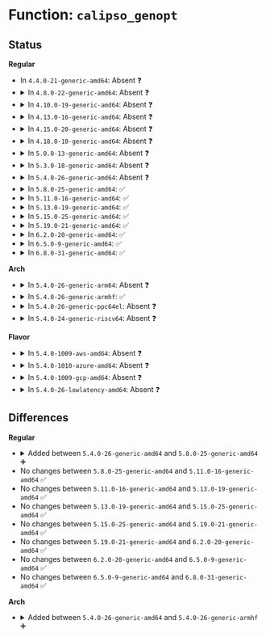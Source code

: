 # Function: <code>calipso_genopt</code>

## Status
<b>Regular</b>
<ul>
<li>
In <code>4.4.0-21-generic-amd64</code>: Absent ❓
</li>
<li>
<details>
<summary>In <code>4.8.0-22-generic-amd64</code>: Absent ❓</summary>

```json
{
  "name": "calipso_genopt",
  "collision_type": "Unique Static",
  "inline_type": "Selective",
  "funcs": [
    {
      "addr": 18446744071587690720,
      "name": "calipso_genopt",
      "external": false,
      "loc": "net/ipv6/calipso.c:741",
      "file": "net/ipv6/calipso.c",
      "inline": "not declared, inlined",
      "caller_inline": [],
      "caller_func": [
        "net/ipv6/calipso.c:calipso_skbuff_setattr",
        "net/ipv6/calipso.c:calipso_opt_insert"
      ]
    }
  ],
  "symbols": [
    {
      "addr": 18446744071587690720,
      "name": "calipso_genopt.isra.6",
      "section": ".text",
      "bind": "STB_LOCAL",
      "size": 388
    }
  ]
}
```
</details>
</li>
<li>
<details>
<summary>In <code>4.10.0-19-generic-amd64</code>: Absent ❓</summary>

```json
{
  "name": "calipso_genopt",
  "collision_type": "Unique Static",
  "inline_type": "Selective",
  "funcs": [
    {
      "addr": 18446744071587899472,
      "name": "calipso_genopt",
      "external": false,
      "loc": "net/ipv6/calipso.c:741",
      "file": "net/ipv6/calipso.c",
      "inline": "not declared, inlined",
      "caller_inline": [],
      "caller_func": [
        "net/ipv6/calipso.c:calipso_skbuff_setattr",
        "net/ipv6/calipso.c:calipso_opt_insert"
      ]
    }
  ],
  "symbols": [
    {
      "addr": 18446744071587899472,
      "name": "calipso_genopt.isra.8",
      "section": ".text",
      "bind": "STB_LOCAL",
      "size": 388
    }
  ]
}
```
</details>
</li>
<li>
<details>
<summary>In <code>4.13.0-16-generic-amd64</code>: Absent ❓</summary>

```json
{
  "name": "calipso_genopt",
  "collision_type": "Unique Static",
  "inline_type": "Selective",
  "funcs": [
    {
      "addr": 18446744071588056592,
      "name": "calipso_genopt",
      "external": false,
      "loc": "net/ipv6/calipso.c:741",
      "file": "net/ipv6/calipso.c",
      "inline": "not declared, inlined",
      "caller_inline": [],
      "caller_func": [
        "net/ipv6/calipso.c:calipso_skbuff_setattr",
        "net/ipv6/calipso.c:calipso_opt_insert"
      ]
    }
  ],
  "symbols": [
    {
      "addr": 18446744071588056592,
      "name": "calipso_genopt.isra.8",
      "section": ".text",
      "bind": "STB_LOCAL",
      "size": 376
    }
  ]
}
```
</details>
</li>
<li>
<details>
<summary>In <code>4.15.0-20-generic-amd64</code>: Absent ❓</summary>

```json
{
  "name": "calipso_genopt",
  "collision_type": "Unique Static",
  "inline_type": "Selective",
  "funcs": [
    {
      "addr": 18446744071588594864,
      "name": "calipso_genopt",
      "external": false,
      "loc": "net/ipv6/calipso.c:741",
      "file": "net/ipv6/calipso.c",
      "inline": "not declared, inlined",
      "caller_inline": [],
      "caller_func": [
        "net/ipv6/calipso.c:calipso_skbuff_setattr",
        "net/ipv6/calipso.c:calipso_opt_insert"
      ]
    }
  ],
  "symbols": [
    {
      "addr": 18446744071588594864,
      "name": "calipso_genopt.isra.8",
      "section": ".text",
      "bind": "STB_LOCAL",
      "size": 376
    }
  ]
}
```
</details>
</li>
<li>
<details>
<summary>In <code>4.18.0-10-generic-amd64</code>: Absent ❓</summary>

```json
{
  "name": "calipso_genopt",
  "collision_type": "Unique Static",
  "inline_type": "Selective",
  "funcs": [
    {
      "addr": 18446744071588959504,
      "name": "calipso_genopt",
      "external": false,
      "loc": "net/ipv6/calipso.c:741",
      "file": "net/ipv6/calipso.c",
      "inline": "not declared, inlined",
      "caller_inline": [],
      "caller_func": [
        "net/ipv6/calipso.c:calipso_skbuff_setattr",
        "net/ipv6/calipso.c:calipso_opt_insert"
      ]
    }
  ],
  "symbols": [
    {
      "addr": 18446744071588959504,
      "name": "calipso_genopt.isra.11",
      "section": ".text",
      "bind": "STB_LOCAL",
      "size": 383
    }
  ]
}
```
</details>
</li>
<li>
<details>
<summary>In <code>5.0.0-13-generic-amd64</code>: Absent ❓</summary>

```json
{
  "name": "calipso_genopt",
  "collision_type": "Unique Static",
  "inline_type": "Selective",
  "funcs": [
    {
      "addr": 18446744071589183392,
      "name": "calipso_genopt",
      "external": false,
      "loc": "net/ipv6/calipso.c:741",
      "file": "net/ipv6/calipso.c",
      "inline": "not declared, inlined",
      "caller_inline": [],
      "caller_func": [
        "net/ipv6/calipso.c:calipso_skbuff_setattr",
        "net/ipv6/calipso.c:calipso_opt_insert"
      ]
    }
  ],
  "symbols": [
    {
      "addr": 18446744071589183392,
      "name": "calipso_genopt.isra.11",
      "section": ".text",
      "bind": "STB_LOCAL",
      "size": 383
    }
  ]
}
```
</details>
</li>
<li>
<details>
<summary>In <code>5.3.0-18-generic-amd64</code>: Absent ❓</summary>

```json
{
  "name": "calipso_genopt",
  "collision_type": "Unique Static",
  "inline_type": "Selective",
  "funcs": [
    {
      "addr": 18446744071589637152,
      "name": "calipso_genopt",
      "external": false,
      "loc": "net/ipv6/calipso.c:727",
      "file": "net/ipv6/calipso.c",
      "inline": "not declared, inlined",
      "caller_inline": [],
      "caller_func": [
        "net/ipv6/calipso.c:calipso_skbuff_setattr",
        "net/ipv6/calipso.c:calipso_opt_insert"
      ]
    }
  ],
  "symbols": [
    {
      "addr": 18446744071589637152,
      "name": "calipso_genopt.isra.0",
      "section": ".text",
      "bind": "STB_LOCAL",
      "size": 380
    }
  ]
}
```
</details>
</li>
<li>
<details>
<summary>In <code>5.4.0-26-generic-amd64</code>: Absent ❓</summary>

```json
{
  "name": "calipso_genopt",
  "collision_type": "Unique Static",
  "inline_type": "Selective",
  "funcs": [
    {
      "addr": 18446744071589861360,
      "name": "calipso_genopt",
      "external": false,
      "loc": "net/ipv6/calipso.c:727",
      "file": "net/ipv6/calipso.c",
      "inline": "not declared, inlined",
      "caller_inline": [],
      "caller_func": [
        "net/ipv6/calipso.c:calipso_skbuff_setattr",
        "net/ipv6/calipso.c:calipso_opt_insert"
      ]
    }
  ],
  "symbols": [
    {
      "addr": 18446744071589861360,
      "name": "calipso_genopt.isra.0",
      "section": ".text",
      "bind": "STB_LOCAL",
      "size": 380
    }
  ]
}
```
</details>
</li>
<li>
<details>
<summary>In <code>5.8.0-25-generic-amd64</code>: ✅</summary>

```c
int calipso_genopt(unsigned char * buf, u32 start, u32 buf_len, const struct calipso_doi * doi_def, const struct netlbl_lsm_secattr * secattr)
```

```json
{
  "name": "calipso_genopt",
  "collision_type": "Unique Static",
  "inline_type": "No",
  "funcs": [
    {
      "addr": 18446744071590889232,
      "name": "calipso_genopt",
      "external": false,
      "loc": "net/ipv6/calipso.c:727",
      "file": "net/ipv6/calipso.c",
      "inline": "seen, unknown",
      "caller_inline": [],
      "caller_func": [
        "net/ipv6/calipso.c:calipso_skbuff_setattr",
        "net/ipv6/calipso.c:calipso_opt_insert"
      ]
    }
  ],
  "symbols": [
    {
      "addr": 18446744071590889232,
      "name": "calipso_genopt",
      "section": ".text",
      "bind": "STB_LOCAL",
      "size": 379
    }
  ]
}
```
</details>
</li>
<li>
<details>
<summary>In <code>5.11.0-16-generic-amd64</code>: ✅</summary>

```c
int calipso_genopt(unsigned char * buf, u32 start, u32 buf_len, const struct calipso_doi * doi_def, const struct netlbl_lsm_secattr * secattr)
```

```json
{
  "name": "calipso_genopt",
  "collision_type": "Unique Static",
  "inline_type": "No",
  "funcs": [
    {
      "addr": 18446744071590950736,
      "name": "calipso_genopt",
      "external": false,
      "loc": "net/ipv6/calipso.c:723",
      "file": "net/ipv6/calipso.c",
      "inline": "seen, unknown",
      "caller_inline": [],
      "caller_func": [
        "net/ipv6/calipso.c:calipso_skbuff_setattr",
        "net/ipv6/calipso.c:calipso_opt_insert"
      ]
    }
  ],
  "symbols": [
    {
      "addr": 18446744071590950736,
      "name": "calipso_genopt",
      "section": ".text",
      "bind": "STB_LOCAL",
      "size": 379
    }
  ]
}
```
</details>
</li>
<li>
<details>
<summary>In <code>5.13.0-19-generic-amd64</code>: ✅</summary>

```c
int calipso_genopt(unsigned char * buf, u32 start, u32 buf_len, const struct calipso_doi * doi_def, const struct netlbl_lsm_secattr * secattr)
```

```json
{
  "name": "calipso_genopt",
  "collision_type": "Unique Static",
  "inline_type": "No",
  "funcs": [
    {
      "addr": 18446744071590880672,
      "name": "calipso_genopt",
      "external": false,
      "loc": "net/ipv6/calipso.c:723",
      "file": "net/ipv6/calipso.c",
      "inline": "seen, unknown",
      "caller_inline": [],
      "caller_func": [
        "net/ipv6/calipso.c:calipso_skbuff_setattr",
        "net/ipv6/calipso.c:calipso_opt_insert"
      ]
    }
  ],
  "symbols": [
    {
      "addr": 18446744071590880672,
      "name": "calipso_genopt",
      "section": ".text",
      "bind": "STB_LOCAL",
      "size": 374
    }
  ]
}
```
</details>
</li>
<li>
<details>
<summary>In <code>5.15.0-25-generic-amd64</code>: ✅</summary>

```c
int calipso_genopt(unsigned char * buf, u32 start, u32 buf_len, const struct calipso_doi * doi_def, const struct netlbl_lsm_secattr * secattr)
```

```json
{
  "name": "calipso_genopt",
  "collision_type": "Unique Static",
  "inline_type": "No",
  "funcs": [
    {
      "addr": 18446744071591711328,
      "name": "calipso_genopt",
      "external": false,
      "loc": "net/ipv6/calipso.c:723",
      "file": "net/ipv6/calipso.c",
      "inline": "seen, unknown",
      "caller_inline": [],
      "caller_func": [
        "net/ipv6/calipso.c:calipso_skbuff_setattr",
        "net/ipv6/calipso.c:calipso_opt_insert"
      ]
    }
  ],
  "symbols": [
    {
      "addr": 18446744071591711328,
      "name": "calipso_genopt",
      "section": ".text",
      "bind": "STB_LOCAL",
      "size": 374
    }
  ]
}
```
</details>
</li>
<li>
<details>
<summary>In <code>5.19.0-21-generic-amd64</code>: ✅</summary>

```c
int calipso_genopt(unsigned char * buf, u32 start, u32 buf_len, const struct calipso_doi * doi_def, const struct netlbl_lsm_secattr * secattr)
```

```json
{
  "name": "calipso_genopt",
  "collision_type": "Unique Static",
  "inline_type": "No",
  "funcs": [
    {
      "addr": 18446744071593411328,
      "name": "calipso_genopt",
      "external": false,
      "loc": "net/ipv6/calipso.c:723",
      "file": "net/ipv6/calipso.c",
      "inline": "seen, unknown",
      "caller_inline": [],
      "caller_func": [
        "net/ipv6/calipso.c:calipso_skbuff_setattr",
        "net/ipv6/calipso.c:calipso_opt_insert"
      ]
    }
  ],
  "symbols": [
    {
      "addr": 18446744071593411328,
      "name": "calipso_genopt",
      "section": ".text",
      "bind": "STB_LOCAL",
      "size": 415
    }
  ]
}
```
</details>
</li>
<li>
<details>
<summary>In <code>6.2.0-20-generic-amd64</code>: ✅</summary>

```c
int calipso_genopt(unsigned char * buf, u32 start, u32 buf_len, const struct calipso_doi * doi_def, const struct netlbl_lsm_secattr * secattr)
```

```json
{
  "name": "calipso_genopt",
  "collision_type": "Unique Static",
  "inline_type": "No",
  "funcs": [
    {
      "addr": 18446744071595321904,
      "name": "calipso_genopt",
      "external": false,
      "loc": "net/ipv6/calipso.c:723",
      "file": "net/ipv6/calipso.c",
      "inline": "seen, unknown",
      "caller_inline": [],
      "caller_func": [
        "net/ipv6/calipso.c:calipso_skbuff_setattr",
        "net/ipv6/calipso.c:calipso_opt_insert"
      ]
    }
  ],
  "symbols": [
    {
      "addr": 18446744071595321904,
      "name": "calipso_genopt",
      "section": ".text",
      "bind": "STB_LOCAL",
      "size": 415
    }
  ]
}
```
</details>
</li>
<li>
<details>
<summary>In <code>6.5.0-9-generic-amd64</code>: ✅</summary>

```c
int calipso_genopt(unsigned char * buf, u32 start, u32 buf_len, const struct calipso_doi * doi_def, const struct netlbl_lsm_secattr * secattr)
```

```json
{
  "name": "calipso_genopt",
  "collision_type": "Unique Static",
  "inline_type": "No",
  "funcs": [
    {
      "addr": 18446744071595716912,
      "name": "calipso_genopt",
      "external": false,
      "loc": "net/ipv6/calipso.c:723",
      "file": "net/ipv6/calipso.c",
      "inline": "seen, unknown",
      "caller_inline": [],
      "caller_func": [
        "net/ipv6/calipso.c:calipso_skbuff_setattr",
        "net/ipv6/calipso.c:calipso_opt_insert"
      ]
    }
  ],
  "symbols": [
    {
      "addr": 18446744071595716912,
      "name": "calipso_genopt",
      "section": ".text",
      "bind": "STB_LOCAL",
      "size": 415
    }
  ]
}
```
</details>
</li>
<li>
<details>
<summary>In <code>6.8.0-31-generic-amd64</code>: ✅</summary>

```c
int calipso_genopt(unsigned char * buf, u32 start, u32 buf_len, const struct calipso_doi * doi_def, const struct netlbl_lsm_secattr * secattr)
```

```json
{
  "name": "calipso_genopt",
  "collision_type": "Unique Static",
  "inline_type": "No",
  "funcs": [
    {
      "addr": 18446744071596564688,
      "name": "calipso_genopt",
      "external": false,
      "loc": "net/ipv6/calipso.c:723",
      "file": "net/ipv6/calipso.c",
      "inline": "seen, unknown",
      "caller_inline": [],
      "caller_func": [
        "net/ipv6/calipso.c:calipso_skbuff_setattr",
        "net/ipv6/calipso.c:calipso_opt_insert"
      ]
    }
  ],
  "symbols": [
    {
      "addr": 18446744071596564688,
      "name": "calipso_genopt",
      "section": ".text",
      "bind": "STB_LOCAL",
      "size": 415
    }
  ]
}
```
</details>
</li>
</ul>
<b>Arch</b>
<ul>
<li>
<details>
<summary>In <code>5.4.0-26-generic-arm64</code>: Absent ❓</summary>

```json
{
  "name": "calipso_genopt",
  "collision_type": "Unique Static",
  "inline_type": "Selective",
  "funcs": [
    {
      "addr": 18446603336503578488,
      "name": "calipso_genopt",
      "external": false,
      "loc": "net/ipv6/calipso.c:727",
      "file": "net/ipv6/calipso.c",
      "inline": "not declared, inlined",
      "caller_inline": [],
      "caller_func": [
        "net/ipv6/calipso.c:calipso_skbuff_setattr",
        "net/ipv6/calipso.c:calipso_opt_insert"
      ]
    }
  ],
  "symbols": [
    {
      "addr": 18446603336503578488,
      "name": "calipso_genopt.isra.0",
      "section": ".text",
      "bind": "STB_LOCAL",
      "size": 412
    }
  ]
}
```
</details>
</li>
<li>
<details>
<summary>In <code>5.4.0-26-generic-armhf</code>: ✅</summary>

```c
int calipso_genopt(unsigned char * buf, u32 start, u32 buf_len, const struct calipso_doi * doi_def, const struct netlbl_lsm_secattr * secattr)
```

```json
{
  "name": "calipso_genopt",
  "collision_type": "Unique Static",
  "inline_type": "No",
  "funcs": [
    {
      "addr": 3236226536,
      "name": "calipso_genopt",
      "external": false,
      "loc": "net/ipv6/calipso.c:727",
      "file": "net/ipv6/calipso.c",
      "inline": "seen, unknown",
      "caller_inline": [],
      "caller_func": [
        "net/ipv6/calipso.c:calipso_skbuff_setattr",
        "net/ipv6/calipso.c:calipso_opt_insert"
      ]
    }
  ],
  "symbols": [
    {
      "addr": 3236226536,
      "name": "calipso_genopt",
      "section": ".text",
      "bind": "STB_LOCAL",
      "size": 380
    }
  ]
}
```
</details>
</li>
<li>
<details>
<summary>In <code>5.4.0-26-generic-ppc64el</code>: Absent ❓</summary>

```json
{
  "name": "calipso_genopt",
  "collision_type": "Unique Static",
  "inline_type": "Selective",
  "funcs": [
    {
      "addr": 13835058055297384128,
      "name": "calipso_genopt",
      "external": false,
      "loc": "net/ipv6/calipso.c:727",
      "file": "net/ipv6/calipso.c",
      "inline": "not declared, inlined",
      "caller_inline": [],
      "caller_func": [
        "net/ipv6/calipso.c:calipso_skbuff_setattr",
        "net/ipv6/calipso.c:calipso_opt_insert"
      ]
    }
  ],
  "symbols": [
    {
      "addr": 13835058055297384128,
      "name": "calipso_genopt.isra.0",
      "section": ".text",
      "bind": "STB_LOCAL",
      "size": 620
    }
  ]
}
```
</details>
</li>
<li>
<details>
<summary>In <code>5.4.0-24-generic-riscv64</code>: Absent ❓</summary>

```json
{
  "name": "calipso_genopt",
  "collision_type": "Unique Static",
  "inline_type": "Selective",
  "funcs": [
    {
      "addr": 18446743936279535112,
      "name": "calipso_genopt",
      "external": false,
      "loc": "net/ipv6/calipso.c:727",
      "file": "net/ipv6/calipso.c",
      "inline": "not declared, inlined",
      "caller_inline": [],
      "caller_func": [
        "net/ipv6/calipso.c:calipso_skbuff_setattr",
        "net/ipv6/calipso.c:calipso_opt_insert"
      ]
    }
  ],
  "symbols": [
    {
      "addr": 18446743936279535112,
      "name": "calipso_genopt.isra.0",
      "section": ".text",
      "bind": "STB_LOCAL",
      "size": 408
    }
  ]
}
```
</details>
</li>
</ul>
<b>Flavor</b>
<ul>
<li>
<details>
<summary>In <code>5.4.0-1009-aws-amd64</code>: Absent ❓</summary>

```json
{
  "name": "calipso_genopt",
  "collision_type": "Unique Static",
  "inline_type": "Selective",
  "funcs": [
    {
      "addr": 18446744071589465728,
      "name": "calipso_genopt",
      "external": false,
      "loc": "net/ipv6/calipso.c:727",
      "file": "net/ipv6/calipso.c",
      "inline": "not declared, inlined",
      "caller_inline": [],
      "caller_func": [
        "net/ipv6/calipso.c:calipso_skbuff_setattr",
        "net/ipv6/calipso.c:calipso_opt_insert"
      ]
    }
  ],
  "symbols": [
    {
      "addr": 18446744071589465728,
      "name": "calipso_genopt.isra.0",
      "section": ".text",
      "bind": "STB_LOCAL",
      "size": 380
    }
  ]
}
```
</details>
</li>
<li>
<details>
<summary>In <code>5.4.0-1010-azure-amd64</code>: Absent ❓</summary>

```json
{
  "name": "calipso_genopt",
  "collision_type": "Unique Static",
  "inline_type": "Selective",
  "funcs": [
    {
      "addr": 18446744071589190720,
      "name": "calipso_genopt",
      "external": false,
      "loc": "net/ipv6/calipso.c:727",
      "file": "net/ipv6/calipso.c",
      "inline": "not declared, inlined",
      "caller_inline": [],
      "caller_func": [
        "net/ipv6/calipso.c:calipso_skbuff_setattr",
        "net/ipv6/calipso.c:calipso_opt_insert"
      ]
    }
  ],
  "symbols": [
    {
      "addr": 18446744071589190720,
      "name": "calipso_genopt.isra.0",
      "section": ".text",
      "bind": "STB_LOCAL",
      "size": 380
    }
  ]
}
```
</details>
</li>
<li>
<details>
<summary>In <code>5.4.0-1009-gcp-amd64</code>: Absent ❓</summary>

```json
{
  "name": "calipso_genopt",
  "collision_type": "Unique Static",
  "inline_type": "Selective",
  "funcs": [
    {
      "addr": 18446744071589902592,
      "name": "calipso_genopt",
      "external": false,
      "loc": "net/ipv6/calipso.c:727",
      "file": "net/ipv6/calipso.c",
      "inline": "not declared, inlined",
      "caller_inline": [],
      "caller_func": [
        "net/ipv6/calipso.c:calipso_skbuff_setattr",
        "net/ipv6/calipso.c:calipso_opt_insert"
      ]
    }
  ],
  "symbols": [
    {
      "addr": 18446744071589902592,
      "name": "calipso_genopt.isra.0",
      "section": ".text",
      "bind": "STB_LOCAL",
      "size": 380
    }
  ]
}
```
</details>
</li>
<li>
<details>
<summary>In <code>5.4.0-26-lowlatency-amd64</code>: Absent ❓</summary>

```json
{
  "name": "calipso_genopt",
  "collision_type": "Unique Static",
  "inline_type": "Selective",
  "funcs": [
    {
      "addr": 18446744071589955472,
      "name": "calipso_genopt",
      "external": false,
      "loc": "net/ipv6/calipso.c:727",
      "file": "net/ipv6/calipso.c",
      "inline": "not declared, inlined",
      "caller_inline": [],
      "caller_func": [
        "net/ipv6/calipso.c:calipso_skbuff_setattr",
        "net/ipv6/calipso.c:calipso_opt_insert"
      ]
    }
  ],
  "symbols": [
    {
      "addr": 18446744071589955472,
      "name": "calipso_genopt.isra.0",
      "section": ".text",
      "bind": "STB_LOCAL",
      "size": 380
    }
  ]
}
```
</details>
</li>
</ul>

## Differences
<b>Regular</b>
<ul>
<li>
<details>
<summary>Added between <code>5.4.0-26-generic-amd64</code> and <code>5.8.0-25-generic-amd64</code> ➕</summary>

```c
int calipso_genopt(unsigned char * buf, u32 start, u32 buf_len, const struct calipso_doi * doi_def, const struct netlbl_lsm_secattr * secattr)
```
</details>
</li>
<li>
No changes between <code>5.8.0-25-generic-amd64</code> and <code>5.11.0-16-generic-amd64</code> ✅
</li>
<li>
No changes between <code>5.11.0-16-generic-amd64</code> and <code>5.13.0-19-generic-amd64</code> ✅
</li>
<li>
No changes between <code>5.13.0-19-generic-amd64</code> and <code>5.15.0-25-generic-amd64</code> ✅
</li>
<li>
No changes between <code>5.15.0-25-generic-amd64</code> and <code>5.19.0-21-generic-amd64</code> ✅
</li>
<li>
No changes between <code>5.19.0-21-generic-amd64</code> and <code>6.2.0-20-generic-amd64</code> ✅
</li>
<li>
No changes between <code>6.2.0-20-generic-amd64</code> and <code>6.5.0-9-generic-amd64</code> ✅
</li>
<li>
No changes between <code>6.5.0-9-generic-amd64</code> and <code>6.8.0-31-generic-amd64</code> ✅
</li>
</ul>
<b>Arch</b>
<ul>
<li>
<details>
<summary>Added between <code>5.4.0-26-generic-amd64</code> and <code>5.4.0-26-generic-armhf</code> ➕</summary>

```c
int calipso_genopt(unsigned char * buf, u32 start, u32 buf_len, const struct calipso_doi * doi_def, const struct netlbl_lsm_secattr * secattr)
```
</details>
</li>
</ul>
